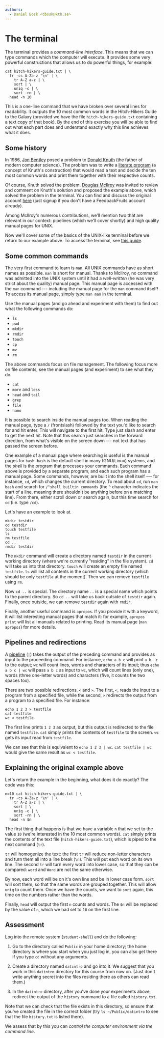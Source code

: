 ```yaml
---
authors:
  - Daniel Bosk <dbosk@kth.se>
---
```


# The terminal

The terminal provides a *command-line interface*. This means that we can type 
commands which the computer will execute. It provides some very powerful 
constructions that allows us to do powerful things, for example:
```
cat hitch-hikers-guide.txt | \
  tr -cs A-Za-z '\n' | \
	tr A-Z a-z | \
	sort | \
	uniq -c | \
	sort -rn | \
  head -n 10
```
This is a one-line command that we have broken over several lines for 
readability. It outputs the 10 most common words in the Hitch-Hikers Guide to 
the Galaxy (provided we have the file `hitch-hikers-guide.txt` containing a 
text copy of that book). By the end of this exercise you will be able to find 
out what each part does and understand exactly why this line achieves what it 
does.

## Some history

In 1986, [Jon Bentley][bentley] posed a problem to [Donald Knuth][knuth] (the 
father of modern computer science). The problem was to write a [literate 
program][litprog] (a concept of Knuth's construction) that would read a text 
and decide the ten most common words and print them together with their 
respective counts.

[bentley]: https://en.wikipedia.org/wiki/Jon_Bentley_(computer_scientist)
[knuth]: https://en.wikipedia.org/wiki/Donald_Knuth
[litprog]: https://en.wikipedia.org/wiki/Literate_programming

Of course, Knuth solved the problem. [Douglas McIlroy][mcilroy] was invited to 
review and comment on Knuth's solution and proposed the example above, which 
solved the problem in the terminal. You can find and discuss the original 
account [here][programming-pearls] (just signup if you don't have a 
FeedbackFruits account already).

[mcilroy]: https://en.wikipedia.org/wiki/Douglas_McIlroy
[programming-pearls]: https://eu.feedbackfruits.com/courses/activity-course/cb40f542-14e4-4d84-af09-651c010cba31

Among McIlroy's numerous contributions, we'll mention two that are relevant in 
our context: pipelines (which we'll cover shortly) and high quality manual 
pages for UNIX.

Now we'll cover some of the basics of the UNIX-like terminal before we return 
to our example above. To access the terminal, see [this guide][guide].

[guide]: guide

## Some common commands

The very first command to learn is `man`. All UNIX commands have as short names 
as possible. `man` is short for manual. Thanks to McIlroy, no command was 
admitted into the UNIX system until it had a *well-written* (he was very strict 
about the quality) manual page. This manual page is accessed with the `man` 
command --- including the manual page for the `man` command itself! To access 
its manual page, simply type `man man` in the terminal.

Use the manual pages (and go ahead and experiment with them) to find out what 
the following commands do:

  - `ls`
  - `pwd`
  - `mkdir`
  - `rmdir`
  - `touch`
  - `cp`
  - `mv`
  - `rm`

The above commands focus on file management. The following focus more on file 
contents, see the manual pages (and experiment) to see what they do.

  - `cat`
  - `more` and `less`
  - `head` and `tail`
  - `grep`
  - `file`
  - `nano`

It is possible to search inside the manual pages too. When reading the manual 
page, type a `/` (frontslash) followed by the text you'd like to search for and 
hit enter. This will navigate to the first hit. Type just slash and enter to 
get the next hit. Note that this search just searches in the forward direction, 
from what's visible on the screen down --- not text that has passed the screen 
before.

One example of a manual page where searching is useful is the manual pages for 
`bash`. `bash` is the default shell in many (GNU/Linux) systems, and the 
*shell* is the program that processes your commands. Each command above is 
provided by a separate program, and each such program has a manual page. Some 
commands, however, are built into the shell itself --- for instance, `cd`, 
which changes the current directory. To read about `cd`, run `man bash` and 
search for `/^shell builtin commands` (the `^` character indicates the start of 
a line, meaning there shouldn't be anything before on a matching line). From 
there, either scroll down or search again, but this time search for `cd` (i.e. 
type `/cd`).

Let's have an example to look at.
```
mkdir testdir
cd testdir
touch testfile
ls
rm testfile
cd ..
rmdir testdir
```
The `mkdir` command will create a directory named `testdir` in the current 
working directory (where we're currently "residing" in the file system). `cd` 
will take us into that directory. `touch` will create an empty file named 
`testfile`. `ls` will list all contents in the current working directory (which 
should be only `testfile` at the moment). Then we can remove `testfile` using 
`rm`.

Now `cd ..` is special. The directory name `..` is a special name which points 
to the parent directory. So `cd ..` will take us back outside of `testdir` 
again. Finally, once outside, we can remove `testdir` again with `rmdir`.

Finally, another useful command is `apropos`. If you provide it with a keyword, 
it will list interesting manual pages that match it: for example, `apropos 
print` will list all manuals related to printing. Read its manual page (`man 
apropos`) for more details.

## Pipelines and redirections

A [pipeline][pipe] (`|`) takes the output of the preceding command and provides 
as input to the proceeding command. For instance, `echo a b c` will print `a b 
c` to the output; `wc` will count lines, words and characters of its input; 
thus `echo a b c | wc` will pass `a b c` as input to `wc`, which will count 
lines (only one), words (three one-letter words) and characters (five, it 
counts the two spaces too).

[pipe]: https://en.wikipedia.org/wiki/Pipeline_(Unix)

There are two possible redirections, `<` and `>`. The first, `<`, reads the 
input to a program from a specified file, while the second, `>` redirects the 
output from a program to a specified file. For instance:

```
echo 1 2 3 > testfile
cat testfile
wc < testfile
```

The first line prints `1 2 3` as output, but this output is redirected to the 
file named `testfile`. `cat` simply prints the contents of `testfile` to the 
screen. `wc` gets its input read from `testfile`.

We can see that this is equivalent to `echo 1 2 3 | wc`. `cat testfile | wc` 
would give the same result as `wc < testfile`.


## Explaining the original example above

Let's return the example in the beginning, what does it do exactly? The code 
was this:
```
n=10 cat hitch-hikers-guide.txt | \
  tr -cs A-Za-z '\n' | \
	tr A-Z a-z | \
	sort | \
	uniq -c | \
	sort -rn | \
  head -n $n
```
The first thing that happens is that we have a variable `n` that we set to the 
value `10` (we're interested in the 10 most common words). `cat` simply prints 
the contents of the text file (`hitch-hikers-guide.txt`), which is piped to the 
next command (`tr`).

`tr` will homogenize the text: the first `tr` will reduce non-letter characters 
and turn them all into a line break (`\n`). This will put each word on its own 
line. The second `tr` will turn every word into lower case, so that they can be 
compared: `word` and `Word` are not the same otherwise.

By now, each word will be on it's own line and be in lower case form. `sort` 
will sort them, so that the same words are grouped together. This will allow 
`uniq` to count them. Once we have the counts, we want to `sort` again, this 
time on the numbers rather than the words.

Finally, `head` will output the first `n` counts and words. The `$n` will be 
replaced by the value of `n`, which we had set to `10` on the first line.

## Assessment

Log into the remote system (`student-shell`) and do the following:

  1. Go to the directory called `Public` in your home directory; the home 
     directory is where you start when you just log in, you can also get there 
     if you type `cd` without any arguments.
  
  2. Create a directory named `datintro` and go into it. We suggest that you 
     work in this `datintro` directory for this course from now on. (Just don't 
     write anything secret into the files residing there as others can read 
     them.)
  
  3. In the `datintro` directory, after you've done your experiments above, 
     redirect the output of the `history` command to a file called 
     `history.txt`.
  
Note that we can check that the file exists in this directory, so ensure that 
you've created the file in the correct folder (try `ls ~/Public/datintro` to 
see that the file `history.txt` is listed there).

We assess that by this you can *control the computer environment via the 
command line*.

